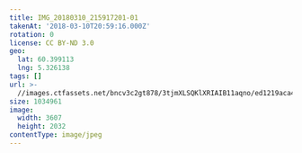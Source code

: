 ```yaml
---
title: IMG_20180310_215917201-01
takenAt: '2018-03-10T20:59:16.000Z'
rotation: 0
license: CC BY-ND 3.0
geo:
  lat: 60.399113
  lng: 5.326138
tags: []
url: >-
  //images.ctfassets.net/bncv3c2gt878/3tjmXLSQKlXRIAIB11aqno/ed1219aca48912d34b2c108f8ecb07b0/img_20180310_215917201-01_40759178812_o
size: 1034961
image:
  width: 3607
  height: 2032
contentType: image/jpeg
---
```


